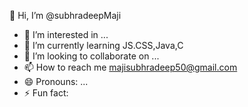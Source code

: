 👋 Hi, I’m @subhradeepMaji
- 👀 I’m interested in ...
- 🌱 I’m currently learning JS.CSS,Java,C
- 💞️ I’m looking to collaborate on ...
- 📫 How to reach me majisubhradeep50@gmail.com
- 😄 Pronouns: ...
- ⚡ Fun fact: 

<!---
subhradeepMaji/subhradeepMaji is a ✨ special ✨ repository because its `README.md` (this file) appears on your GitHub profile.
You can click the Preview link to take a look at your changes.
--->
